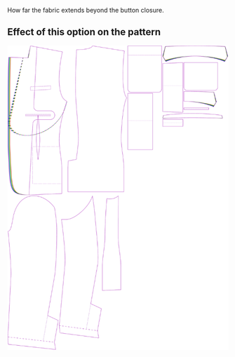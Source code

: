 
How far the fabric extends beyond the button closure.


## Effect of this option on the pattern
![This image shows the effect of this option by superimposing several variants that have a different value for this option](jaeger_frontoverlap_sample.svg "Effect of this option on the pattern")

